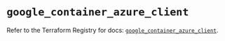 # `google_container_azure_client`

Refer to the Terraform Registry for docs: [`google_container_azure_client`](https://registry.terraform.io/providers/hashicorp/google/6.27.0/docs/resources/container_azure_client).
